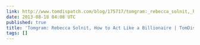 ```yaml
---
link: http://www.tomdispatch.com/blog/175717/tomgram:_rebecca_solnit,_how_to_act_like_a_billionaire/
date: 2013-08-18 04:08 UTC
published: true
title: 'Tomgram: Rebecca Solnit, How to Act Like a Billionaire | TomDispatch'
tags: []
---
```



